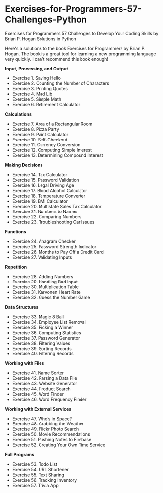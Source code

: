 # Exercises-for-Programmers-57-Challenges-Python
Exercises for Programmers 57 Challenges to Develop Your Coding Skills by Brian P. Hogan Solutions in Python

Here's a solutions to the book Exercises for Programmers by Brian P. Hogan. The book is a great tool for learning a new programming language very quickly. I can’t recommend this book enough! 

**Input, Processing, and Output**
- Exercise 1. Saying Hello 
- Exercise 2. Counting the Number of Characters 
- Exercise 3. Printing Quotes 
- Exercise 4. Mad Lib 
- Exercise 5. Simple Math 
- Exercise 6. Retirement Calculator 

**Calculations**
- Exercise 7. Area of a Rectangular Room 
- Exercise 8. Pizza Party 
- Exercise 9. Paint Calculator 
- Exercise 10. Self-Checkout 
- Exercise 11. Currency Conversion 
- Exercise 12. Computing Simple Interest 
- Exercise 13. Determining Compound Interest 

**Making Decisions**
- Exercise 14. Tax Calculator 
- Exercise 15. Password Validation 
- Exercise 16. Legal Driving Age 
- Exercise 17. Blood Alcohol Calculator 
- Exercise 18. Temperature Converter 
- Exercise 19. BMI Calculator 
- Exercise 20. Multistate Sales Tax Calculator 
- Exercise 21. Numbers to Names 
- Exercise 22. Comparing Numbers 
- Exercise 23. Troubleshooting Car Issues 

**Functions** 
- Exercise 24. Anagram Checker 
- Exercise 25. Password Strength Indicator 
- Exercise 26. Months to Pay Off a Credit Card 
- Exercise 27. Validating Inputs 

**Repetition**
- Exercise 28. Adding Numbers 
- Exercise 29. Handling Bad Input 
- Exercise 30. Multiplication Table 
- Exercise 31. Karvonen Heart Rate 
- Exercise 32. Guess the Number Game 

**Data Structures**
- Exercise 33. Magic 8 Ball 
- Exercise 34. Employee List Removal 
- Exercise 35. Picking a Winner 
- Exercise 36. Computing Statistics 
- Exercise 37. Password Generator 
- Exercise 38. Filtering Values 
- Exercise 39. Sorting Records 
- Exercise 40. Filtering Records 

**Working with Files**
- Exercise 41. Name Sorter 
- Exercise 42. Parsing a Data File 
- Exercise 43. Website Generator 
- Exercise 44. Product Search 
- Exercise 45. Word Finder 
- Exercise 46. Word Frequency Finder 

**Working with External Services**
- Exercise 47. Who’s in Space? 
- Exercise 48. Grabbing the Weather 
- Exercise 49. Flickr Photo Search 
- Exercise 50. Movie Recommendations 
- Exercise 51. Pushing Notes to Firebase 
- Exercise 52. Creating Your Own Time Service 

**Full Programs** 
- Exercise 53. Todo List 
- Exercise 54. URL Shortener 
- Exercise 55. Text Sharing 
- Exercise 56. Tracking Inventory 
- Exercise 57. Trivia App 
